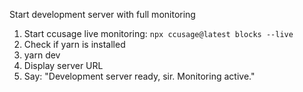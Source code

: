 Start development server with full monitoring
1. Start ccusage live monitoring: `npx ccusage@latest blocks --live` 
2. Check if yarn is installed
3. yarn dev
4. Display server URL
5. Say: "Development server ready, sir. Monitoring active."